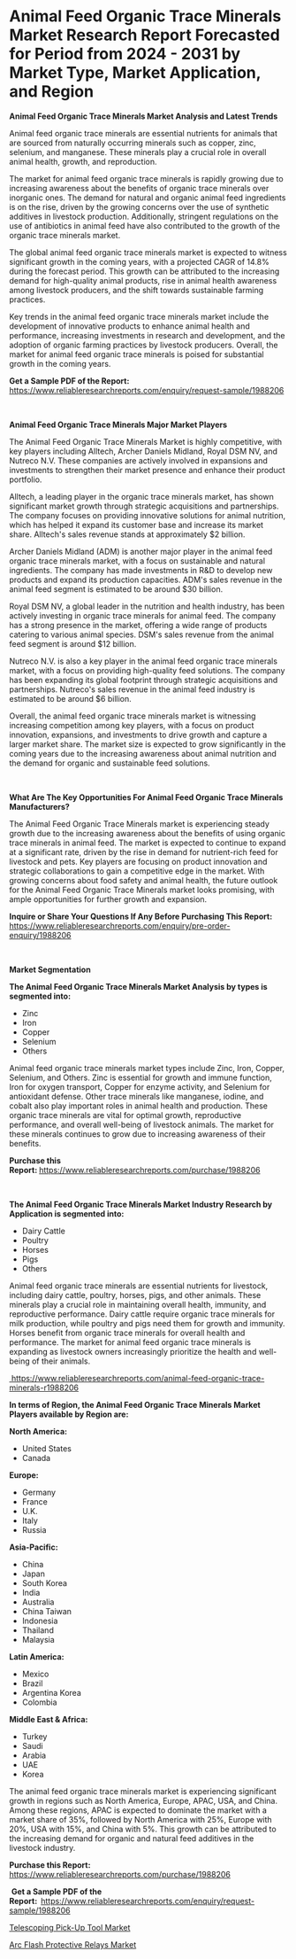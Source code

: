 <p><h1>Animal Feed Organic Trace Minerals Market Research Report Forecasted for Period from 2024 -  2031 by Market Type, Market Application, and Region</h1></p><p><strong>Animal Feed Organic Trace Minerals Market Analysis and Latest Trends</strong></p>
<p><p>Animal feed organic trace minerals are essential nutrients for animals that are sourced from naturally occurring minerals such as copper, zinc, selenium, and manganese. These minerals play a crucial role in overall animal health, growth, and reproduction.</p><p>The market for animal feed organic trace minerals is rapidly growing due to increasing awareness about the benefits of organic trace minerals over inorganic ones. The demand for natural and organic animal feed ingredients is on the rise, driven by the growing concerns over the use of synthetic additives in livestock production. Additionally, stringent regulations on the use of antibiotics in animal feed have also contributed to the growth of the organic trace minerals market.</p><p>The global animal feed organic trace minerals market is expected to witness significant growth in the coming years, with a projected CAGR of 14.8% during the forecast period. This growth can be attributed to the increasing demand for high-quality animal products, rise in animal health awareness among livestock producers, and the shift towards sustainable farming practices.</p><p>Key trends in the animal feed organic trace minerals market include the development of innovative products to enhance animal health and performance, increasing investments in research and development, and the adoption of organic farming practices by livestock producers. Overall, the market for animal feed organic trace minerals is poised for substantial growth in the coming years.</p></p>
<p><strong>Get a Sample PDF of the Report:&nbsp;</strong> <a href="https://www.reliableresearchreports.com/enquiry/request-sample/1988206">https://www.reliableresearchreports.com/enquiry/request-sample/1988206</a></p>
<p>&nbsp;</p>
<p><strong>Animal Feed Organic Trace Minerals Major Market Players</strong></p>
<p><p>The Animal Feed Organic Trace Minerals Market is highly competitive, with key players including Alltech, Archer Daniels Midland, Royal DSM NV, and Nutreco N.V. These companies are actively involved in expansions and investments to strengthen their market presence and enhance their product portfolio.</p><p>Alltech, a leading player in the organic trace minerals market, has shown significant market growth through strategic acquisitions and partnerships. The company focuses on providing innovative solutions for animal nutrition, which has helped it expand its customer base and increase its market share. Alltech's sales revenue stands at approximately $2 billion.</p><p>Archer Daniels Midland (ADM) is another major player in the animal feed organic trace minerals market, with a focus on sustainable and natural ingredients. The company has made investments in R&D to develop new products and expand its production capacities. ADM's sales revenue in the animal feed segment is estimated to be around $30 billion.</p><p>Royal DSM NV, a global leader in the nutrition and health industry, has been actively investing in organic trace minerals for animal feed. The company has a strong presence in the market, offering a wide range of products catering to various animal species. DSM's sales revenue from the animal feed segment is around $12 billion.</p><p>Nutreco N.V. is also a key player in the animal feed organic trace minerals market, with a focus on providing high-quality feed solutions. The company has been expanding its global footprint through strategic acquisitions and partnerships. Nutreco's sales revenue in the animal feed industry is estimated to be around $6 billion.</p><p>Overall, the animal feed organic trace minerals market is witnessing increasing competition among key players, with a focus on product innovation, expansions, and investments to drive growth and capture a larger market share. The market size is expected to grow significantly in the coming years due to the increasing awareness about animal nutrition and the demand for organic and sustainable feed solutions.</p></p>
<p>&nbsp;</p>
<p><strong>What Are The Key Opportunities For Animal Feed Organic Trace Minerals Manufacturers?</strong></p>
<p><p>The Animal Feed Organic Trace Minerals market is experiencing steady growth due to the increasing awareness about the benefits of using organic trace minerals in animal feed. The market is expected to continue to expand at a significant rate, driven by the rise in demand for nutrient-rich feed for livestock and pets. Key players are focusing on product innovation and strategic collaborations to gain a competitive edge in the market. With growing concerns about food safety and animal health, the future outlook for the Animal Feed Organic Trace Minerals market looks promising, with ample opportunities for further growth and expansion.</p></p>
<p><strong>Inquire or Share Your Questions If Any Before Purchasing This Report:</strong> <a href="https://www.reliableresearchreports.com/enquiry/pre-order-enquiry/1988206">https://www.reliableresearchreports.com/enquiry/pre-order-enquiry/1988206</a></p>
<p>&nbsp;</p>
<p><strong>Market Segmentation</strong></p>
<p><strong>The Animal Feed Organic Trace Minerals Market Analysis by types is segmented into:</strong></p>
<p><ul><li>Zinc</li><li>Iron</li><li>Copper</li><li>Selenium</li><li>Others</li></ul></p>
<p><p>Animal feed organic trace minerals market types include Zinc, Iron, Copper, Selenium, and Others. Zinc is essential for growth and immune function, Iron for oxygen transport, Copper for enzyme activity, and Selenium for antioxidant defense. Other trace minerals like manganese, iodine, and cobalt also play important roles in animal health and production. These organic trace minerals are vital for optimal growth, reproductive performance, and overall well-being of livestock animals. The market for these minerals continues to grow due to increasing awareness of their benefits.</p></p>
<p><strong>Purchase this Report:&nbsp;</strong><a href="https://www.reliableresearchreports.com/purchase/1988206">https://www.reliableresearchreports.com/purchase/1988206</a></p>
<p>&nbsp;</p>
<p><strong>The Animal Feed Organic Trace Minerals Market Industry Research by Application is segmented into:</strong></p>
<p><ul><li>Dairy Cattle</li><li>Poultry</li><li>Horses</li><li>Pigs</li><li>Others</li></ul></p>
<p><p>Animal feed organic trace minerals are essential nutrients for livestock, including dairy cattle, poultry, horses, pigs, and other animals. These minerals play a crucial role in maintaining overall health, immunity, and reproductive performance. Dairy cattle require organic trace minerals for milk production, while poultry and pigs need them for growth and immunity. Horses benefit from organic trace minerals for overall health and performance. The market for animal feed organic trace minerals is expanding as livestock owners increasingly prioritize the health and well-being of their animals.</p></p>
<p><a href="https://www.reliableresearchreports.com/animal-feed-organic-trace-minerals-r1988206">&nbsp;https://www.reliableresearchreports.com/animal-feed-organic-trace-minerals-r1988206</a></p>
<p><strong>In terms of Region, the Animal Feed Organic Trace Minerals Market Players available by Region are:</strong></p>
<p>
    <p> <strong> North America: </strong>
        <ul>
            <li>United States</li>
            <li>Canada</li>
        </ul>
        </p> 
    <p> <strong> Europe: </strong>
        <ul>
            <li>Germany</li>
            <li>France</li>
            <li>U.K.</li>
            <li>Italy</li>
            <li>Russia</li>
        </ul>
        </p> 
    <p> <strong> Asia-Pacific: </strong>
        <ul>
            <li>China</li>
            <li>Japan</li>
            <li>South Korea</li>
            <li>India</li>
            <li>Australia</li>
            <li>China Taiwan</li>
            <li>Indonesia</li>
            <li>Thailand</li>
            <li>Malaysia</li>
        </ul>
        </p> 
    <p> <strong> Latin America: </strong>
        <ul>
            <li>Mexico</li>
            <li>Brazil</li>
            <li>Argentina Korea</li>
            <li>Colombia</li>
        </ul>
        </p> 
    <p> <strong> Middle East & Africa: </strong>
        <ul>
            <li>Turkey</li>
            <li>Saudi</li>
            <li>Arabia</li>
            <li>UAE</li>
            <li>Korea</li>
        </ul>
    </p>
    </p>
<p><p>The animal feed organic trace minerals market is experiencing significant growth in regions such as North America, Europe, APAC, USA, and China. Among these regions, APAC is expected to dominate the market with a market share of 35%, followed by North America with 25%, Europe with 20%, USA with 15%, and China with 5%. This growth can be attributed to the increasing demand for organic and natural feed additives in the livestock industry.</p></p>
<p><strong>Purchase this Report: </strong><a href="https://www.reliableresearchreports.com/purchase/1988206">https://www.reliableresearchreports.com/purchase/1988206</a></p>
<p>&nbsp;<strong>Get a Sample PDF of the Report:&nbsp;&nbsp;</strong><a href="https://www.reliableresearchreports.com/enquiry/request-sample/1988206">https://www.reliableresearchreports.com/enquiry/request-sample/1988206</a></p>
<p><strong></strong></p>
<p><p><a href="https://github.com/carlLane655/Market-Research-Report-List-1/blob/main/telescoping-pick-up-tool-market.md">Telescoping Pick-Up Tool Market</a></p><p><a href="https://github.com/BriaAbshire/Market-Research-Report-List-1/blob/main/arc-flash-protective-relays-market.md">Arc Flash Protective Relays Market</a></p></p>